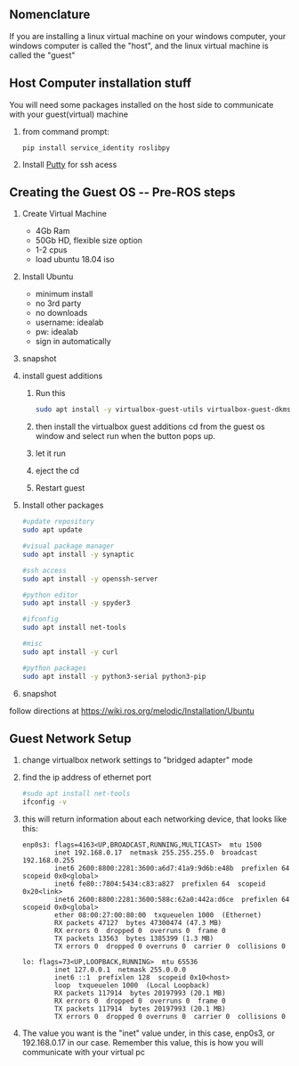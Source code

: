 ## Nomenclature

If you are installing a linux virtual machine on your windows computer, your windows computer is called the "host", and the linux virtual machine is called the "guest"

## Host Computer installation stuff

You will need some packages installed on the host side to communicate with your guest(virtual) machine

1. from command prompt:

    ```
    pip install service_identity roslibpy
    ```
1. Install [Putty](https://www.chiark.greenend.org.uk/~sgtatham/putty/latest.html) for ssh acess

## Creating the Guest OS  -- Pre-ROS steps 

1. Create Virtual Machine
    * 4Gb Ram
    * 50Gb HD, flexible size option
    * 1-2 cpus
    * load ubuntu 18.04 iso
1. Install Ubuntu
    * minimum install
    * no 3rd party
    * no downloads
    * username: idealab
    * pw: idealab
    * sign in automatically
1. snapshot
1. install guest additions
    1. Run this

        ```bash
        sudo apt install -y virtualbox-guest-utils virtualbox-guest-dkms
        ```
    
    1. then install the virtualbox guest additions cd from the guest os window and select run when the button pops up.
    1. let it run
    1. eject the cd
    1. Restart guest
1. Install other packages

    ```bash
    #update repository
    sudo apt update

    #visual package manager
    sudo apt install -y synaptic

    #ssh access
    sudo apt install -y openssh-server

    #python editor
    sudo apt install -y spyder3

    #ifconfig
    sudo apt install net-tools

    #misc
    sudo apt install -y curl

	#python packages
	sudo apt install -y python3-serial python3-pip
    ```

1. snapshot



follow directions at <https://wiki.ros.org/melodic/Installation/Ubuntu>

## Guest Network Setup

1. change virtualbox network settings to "bridged adapter" mode
1. find the ip address of ethernet port

    ```bash
    #sudo apt install net-tools
    ifconfig -v
    ```

1. this will return information about each networking device, that looks like this:

    ```
    enp0s3: flags=4163<UP,BROADCAST,RUNNING,MULTICAST>  mtu 1500
            inet 192.168.0.17  netmask 255.255.255.0  broadcast 192.168.0.255
            inet6 2600:8800:2281:3600:a6d7:41a9:9d6b:e48b  prefixlen 64  scopeid 0x0<global>
            inet6 fe80::7804:5434:c83:a827  prefixlen 64  scopeid 0x20<link>
            inet6 2600:8800:2281:3600:588c:62a0:442a:d6ce  prefixlen 64  scopeid 0x0<global>
            ether 08:00:27:00:80:00  txqueuelen 1000  (Ethernet)
            RX packets 47127  bytes 47300474 (47.3 MB)
            RX errors 0  dropped 0  overruns 0  frame 0
            TX packets 13563  bytes 1385399 (1.3 MB)
            TX errors 0  dropped 0 overruns 0  carrier 0  collisions 0

    lo: flags=73<UP,LOOPBACK,RUNNING>  mtu 65536
            inet 127.0.0.1  netmask 255.0.0.0
            inet6 ::1  prefixlen 128  scopeid 0x10<host>
            loop  txqueuelen 1000  (Local Loopback)
            RX packets 117914  bytes 20197993 (20.1 MB)
            RX errors 0  dropped 0  overruns 0  frame 0
            TX packets 117914  bytes 20197993 (20.1 MB)
            TX errors 0  dropped 0 overruns 0  carrier 0  collisions 0
    ```
    
1. The value you want is the "inet" value under, in this case, enp0s3, or 192.168.0.17 in our case.  Remember this value, this is how you will communicate with your virtual pc

